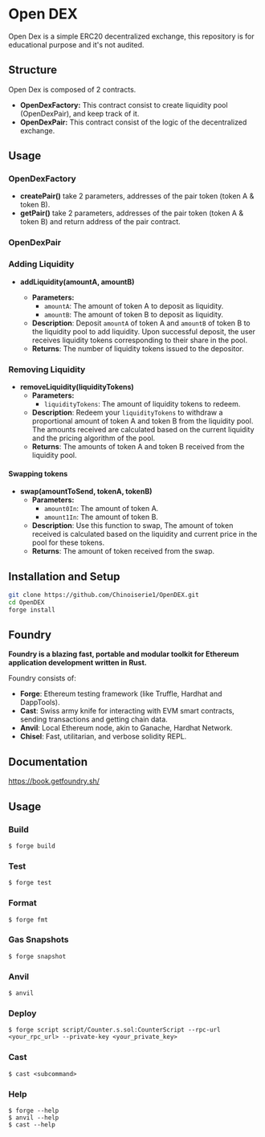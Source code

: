# Open DEX

Open Dex is a simple ERC20 decentralized exchange, this repository is for educational purpose and it's not audited.

## Structure

Open Dex is composed of 2 contracts.

- **OpenDexFactory:** This contract consist to create liquidity pool (OpenDexPair), and keep track of it.
- **OpenDexPair:** This contract consist of the logic of the decentralized exchange.

## Usage

### OpenDexFactory

- **createPair()** take 2 parameters, addresses of the pair token (token A & token B).
- **getPair()** take 2 parameters, addresses of the pair token (token A & token B) and return address of the pair contract.

### OpenDexPair

### Adding Liquidity

- **addLiquidity(amountA, amountB)**

  - **Parameters:**
    - `amountA`: The amount of token A to deposit as liquidity.
    - `amountB`: The amount of token B to deposit as liquidity.
  - **Description**: Deposit `amountA` of token A and `amountB` of token B to the liquidity pool to add liquidity. Upon successful deposit, the user receives liquidity tokens corresponding to their share in the pool.
  - **Returns**: The number of liquidity tokens issued to the depositor.

### Removing Liquidity

- **removeLiquidity(liquidityTokens)**
  - **Parameters:**
    - `liquidityTokens`: The amount of liquidity tokens to redeem.
  - **Description**: Redeem your `liquidityTokens` to withdraw a proportional amount of token A and token B from the liquidity pool. The amounts received are calculated based on the current liquidity and the pricing algorithm of the pool.
  - **Returns**: The amounts of token A and token B received from the liquidity pool.

#### Swapping tokens

- **swap(amountToSend, tokenA, tokenB)**
  - **Parameters:**
    - `amount0In`: The amount of token A.
    - `amount1In`: The amount of token B.
  - **Description**: Use this function to swap, The amount of token received is calculated based on the liquidity and current price in the pool for these tokens.
  - **Returns**: The amount of token received from the swap.

## Installation and Setup

```bash
git clone https://github.com/Chinoiserie1/OpenDEX.git
cd OpenDEX
forge install
```

## Foundry

**Foundry is a blazing fast, portable and modular toolkit for Ethereum application development written in Rust.**

Foundry consists of:

- **Forge**: Ethereum testing framework (like Truffle, Hardhat and DappTools).
- **Cast**: Swiss army knife for interacting with EVM smart contracts, sending transactions and getting chain data.
- **Anvil**: Local Ethereum node, akin to Ganache, Hardhat Network.
- **Chisel**: Fast, utilitarian, and verbose solidity REPL.

## Documentation

https://book.getfoundry.sh/

## Usage

### Build

```shell
$ forge build
```

### Test

```shell
$ forge test
```

### Format

```shell
$ forge fmt
```

### Gas Snapshots

```shell
$ forge snapshot
```

### Anvil

```shell
$ anvil
```

### Deploy

```shell
$ forge script script/Counter.s.sol:CounterScript --rpc-url <your_rpc_url> --private-key <your_private_key>
```

### Cast

```shell
$ cast <subcommand>
```

### Help

```shell
$ forge --help
$ anvil --help
$ cast --help
```
